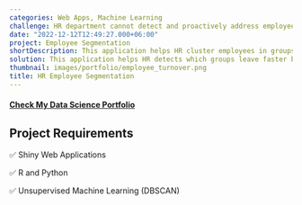 ```yaml
---
categories: Web Apps, Machine Learning
challenge: HR department cannot detect and proactively address employee turnover within the company. That leads to many $ lost in productivity gains.
date: "2022-12-12T12:49:27.000+06:00"
project: Employee Segmentation
shortDescription: This application helps HR cluster employees in groups based on attrition.
solution: This application helps HR detects which groups leave faster by inspecting trends. Unsupervised machine learning techniques are used to group employees.
thumbnail: images/portfolio/employee_turnover.png
title: HR Employee Segmentation
---
```




#### [Check My Data Science Portfolio](https://shiny.plamenr.com/)

## Project Requirements

✅ Shiny Web Applications

✅ R and Python

✅ Unsupervised Machine Learning (DBSCAN)


